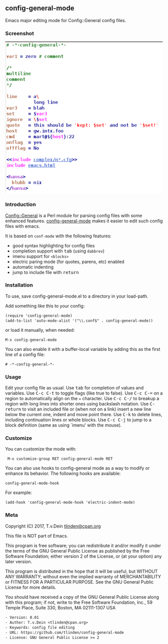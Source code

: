 ## config-general-mode

Emacs major editing mode for Config::General config files.

### Screenshot

![demo](https://raw.githubusercontent.com/TLINDEN/config-general-mode/master/config-general-screenshot.png)

### Introduction

[Config::General](http://search.cpan.org/dist/Config-General/)   is  a
Perl   module   for   parsing   config  files   with   some   enhanced
features. [config-general-mode](https://github.com/TLINDEN/config-general-mode)
makes it easier to edit such config files with emacs.

It is based on `conf-mode` with the following features:

- good syntax highlighting for config files
- completion support with <kbd>tab</kbd> (using `dabbrev`)
- imenu support for `<blocks>`
- electric paring mode (for quotes, parens, etc) enabled
- automatic indenting
- jump to include file with <kbd>return</kbd>

### Installation

To use, save config-general-mode.el to a directory in your load-path.

Add something like this to your config:

    (require 'config-general-mode)
    (add-to-list 'auto-mode-alist '("\\.conf$" . config-general-mode))

or load it manually, when needed:

    M-x config-general-mode
    
You can also enable it with  a buffer-local variable by adding this as
the first line of a config file:

    # -*-config-general-*-

### Usage

Edit your config  file as usual. Use <kbd>tab</kbd>  for completion of
values and  variables. Use  <kbd>C-c C-t</kbd>  to toggle  flags (like
true to  false). Use <kbd>C-c  C-=</kbd> on a region  to automatically
align on the `=` character. Use <kbd>C-c C-/</kbd> to breakup a region
with  long lines  into  shorter ones  using  backslash notation.   Use
<kbd>C-return</kbd> to visit an included file  or (when not on a link)
insert a new line below the  current one, indent and move point there.
Use <kbd>C-k</kbd>  to delete  lines, including continuation  lines or
whole blocks.   Use <kbd>C-c C-j</kbd>  to jump to a  block definition
(same as using `imenu' with the mouse).

### Customize

You can customize the mode with:

     M-x customize-group RET config-general-mode RET

You can also use hooks to config-general  mode as a way to modify or enhance
its behavior.  The following hooks are available:

    config-general-mode-hook
    
For example:

    (add-hook 'config-general-mode-hook 'electric-indent-mode)

### Meta


Copyright (C) 2017, T.v.Dein <tlinden@cpan.org>

This file is NOT part of Emacs.

This  program is  free  software; you  can  redistribute it  and/or
modify it  under the  terms of  the GNU  General Public  License as
published by the Free Software  Foundation; either version 2 of the
License, or (at your option) any later version.

This program is distributed in the hope that it will be useful, but
WITHOUT  ANY  WARRANTY;  without   even  the  implied  warranty  of
MERCHANTABILITY or FITNESS  FOR A PARTICULAR PURPOSE.   See the GNU
General Public License for more details.

You should have  received a copy of the GNU  General Public License
along  with  this program;  if  not,  write  to the  Free  Software
Foundation, Inc., 59 Temple Place, Suite 330, Boston, MA 02111-1307
USA

    - Version: 0.01
    - Author: T.v.Dein <tlinden@cpan.org>
    - Keywords: config file editing
    - URL: https://github.com/tlinden/config-general-mode
    - License: GNU General Public License >= 2
